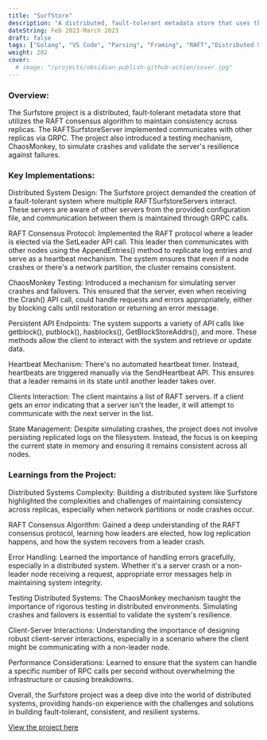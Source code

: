 ```yaml
---
title: "SurfStore"
description: "A distributed, fault-tolerant metadata store that uses the RAFT consensus algorithm"
dateString: Feb 2023-March 2023
draft: false
tags: ["Golang", "VS Code", "Parsing", "Framing", "RAFT","Distributed System"," Fault-tolerant","Data Consistency","Client-Server Interaction"]
weight: 202
cover:
  # image: "/projects/obsidian-publish-github-action/cover.jpg"
---
```



### Overview:
The Surfstore project is a distributed, fault-tolerant metadata store that utilizes the RAFT consensus algorithm to maintain consistency across replicas. The RAFTSurfstoreServer implemented communicates with other replicas via GRPC. The project also introduced a testing mechanism, ChaosMonkey, to simulate crashes and validate the server's resilience against failures.

### Key Implementations:

Distributed System Design: The Surfstore project demanded the creation of a fault-tolerant system where multiple RAFTSurfstoreServers interact. These servers are aware of other servers from the provided configuration file, and communication between them is maintained through GRPC calls.

RAFT Consensus Protocol: Implemented the RAFT protocol where a leader is elected via the SetLeader API call. This leader then communicates with other nodes using the AppendEntries() method to replicate log entries and serve as a heartbeat mechanism. The system ensures that even if a node crashes or there's a network partition, the cluster remains consistent.

ChaosMonkey Testing: Introduced a mechanism for simulating server crashes and failovers. This ensured that the server, even when receiving the Crash() API call, could handle requests and errors appropriately, either by blocking calls until restoration or returning an error message.

Persistent API Endpoints: The system supports a variety of API calls like getblock(), putblock(), hasblocks(), GetBlockStoreAddrs(), and more. These methods allow the client to interact with the system and retrieve or update data.

Heartbeat Mechanism: There's no automated heartbeat timer. Instead, heartbeats are triggered manually via the SendHeartbeat API. This ensures that a leader remains in its state until another leader takes over.

Clients Interaction: The client maintains a list of RAFT servers. If a client gets an error indicating that a server isn't the leader, it will attempt to communicate with the next server in the list.

State Management: Despite simulating crashes, the project does not involve persisting replicated logs on the filesystem. Instead, the focus is on keeping the current state in memory and ensuring it remains consistent across all nodes.

### Learnings from the Project:

Distributed Systems Complexity: Building a distributed system like Surfstore highlighted the complexities and challenges of maintaining consistency across replicas, especially when network partitions or node crashes occur.

RAFT Consensus Algorithm: Gained a deep understanding of the RAFT consensus protocol, learning how leaders are elected, how log replication happens, and how the system recovers from a leader crash.

Error Handling: Learned the importance of handling errors gracefully, especially in a distributed system. Whether it's a server crash or a non-leader node receiving a request, appropriate error messages help in maintaining system integrity.

Testing Distributed Systems: The ChaosMonkey mechanism taught the importance of rigorous testing in distributed environments. Simulating crashes and failovers is essential to validate the system's resilience.

Client-Server Interactions: Understanding the importance of designing robust client-server interactions, especially in a scenario where the client might be communicating with a non-leader node.

Performance Considerations: Learned to ensure that the system can handle a specific number of RPC calls per second without overwhelming the infrastructure or causing breakdowns.



Overall, the Surfstore project was a deep dive into the world of distributed systems, providing hands-on experience with the challenges and solutions in building fault-tolerant, consistent, and resilient systems.


[View the project here](https://github.com/mounikapadala11/SurfStore)


